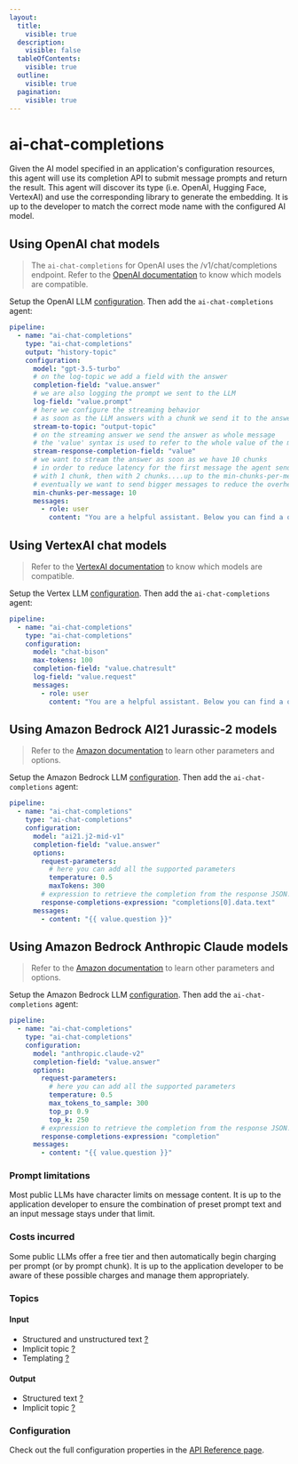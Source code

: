 ```yaml
---
layout:
  title:
    visible: true
  description:
    visible: false
  tableOfContents:
    visible: true
  outline:
    visible: true
  pagination:
    visible: true
---
```


# ai-chat-completions

Given the AI model specified in an application's configuration resources, this agent will use its completion API to submit message prompts and return the result. This agent will discover its type (i.e. OpenAI, Hugging Face, VertexAI) and use the corresponding library to generate the embedding. It is up to the developer to match the correct mode name with the configured AI model.


## Using OpenAI chat models

> The `ai-chat-completions` for OpenAI uses the /v1/chat/completions endpoint. Refer to the [OpenAI documentation](https://platform.openai.com/docs/models/model-endpoint-compatibility) to know which models are compatible.

Setup the OpenAI LLM [configuration](../../configuration-resources/large-language-models-llms/open-ai-configuration.md).
Then add the `ai-chat-completions` agent:

```yaml
pipeline:
  - name: "ai-chat-completions"
    type: "ai-chat-completions"
    output: "history-topic"
    configuration:
      model: "gpt-3.5-turbo"
      # on the log-topic we add a field with the answer
      completion-field: "value.answer"
      # we are also logging the prompt we sent to the LLM
      log-field: "value.prompt"
      # here we configure the streaming behavior
      # as soon as the LLM answers with a chunk we send it to the answers-topic
      stream-to-topic: "output-topic"
      # on the streaming answer we send the answer as whole message
      # the 'value' syntax is used to refer to the whole value of the message
      stream-response-completion-field: "value"
      # we want to stream the answer as soon as we have 10 chunks
      # in order to reduce latency for the first message the agent sends the first message
      # with 1 chunk, then with 2 chunks....up to the min-chunks-per-message value
      # eventually we want to send bigger messages to reduce the overhead of each message on the topic
      min-chunks-per-message: 10
      messages:
        - role: user
          content: "You are a helpful assistant. Below you can find a question from the user. Please try to help them the best way you can.\n\n{{ value.question }}"
```

## Using VertexAI chat models

> Refer to the [VertexAI documentation](https://cloud.google.com/vertex-ai/docs/generative-ai/model-reference/text-chat) to know which models are compatible.

Setup the Vertex LLM [configuration](../../configuration-resources/large-language-models-llms/vertex-configuration.md).
Then add the `ai-chat-completions` agent:

```yaml
pipeline:
  - name: "ai-chat-completions"
    type: "ai-chat-completions"
    configuration:
      model: "chat-bison"
      max-tokens: 100
      completion-field: "value.chatresult"
      log-field: "value.request"
      messages:
        - role: user
          content: "You are a helpful assistant. Below you can find a question from the user. Please try to help them the best way you can.\n\n{{ value.question }}"
```


## Using Amazon Bedrock AI21 Jurassic-2 models

> Refer to the [Amazon documentation](https://docs.aws.amazon.com/bedrock/latest/userguide/model-parameters.html#model-parameters-jurassic2) to learn other parameters and options.

Setup the Amazon Bedrock LLM [configuration](../../configuration-resources/large-language-models-llms/bedrock-configuration.md).
Then add the `ai-chat-completions` agent:

```yaml
pipeline:
  - name: "ai-chat-completions"
    type: "ai-chat-completions"
    configuration:
      model: "ai21.j2-mid-v1"
      completion-field: "value.answer"
      options:
        request-parameters:
          # here you can add all the supported parameters
          temperature: 0.5
          maxTokens: 300
        # expression to retrieve the completion from the response JSON. It varies depending on the model 
        response-completions-expression: "completions[0].data.text"
      messages:
        - content: "{{ value.question }}"
```



## Using Amazon Bedrock Anthropic Claude models

> Refer to the [Amazon documentation](https://docs.aws.amazon.com/bedrock/latest/userguide/model-parameters.html#model-parameters-claude) to learn other parameters and options.

Setup the Amazon Bedrock LLM [configuration](../../configuration-resources/large-language-models-llms/bedrock-configuration.md).
Then add the `ai-chat-completions` agent:

```yaml
pipeline:
  - name: "ai-chat-completions"
    type: "ai-chat-completions"
    configuration:
      model: "anthropic.claude-v2"
      completion-field: "value.answer"
      options:
        request-parameters:
          # here you can add all the supported parameters
          temperature: 0.5
          max_tokens_to_sample: 300
          top_p: 0.9
          top_k: 250
        # expression to retrieve the completion from the response JSON. It varies depending on the model 
        response-completions-expression: "completion"
      messages:
        - content: "{{ value.question }}"
```


### Prompt limitations

Most public LLMs have character limits on message content. It is up to the application developer to ensure the combination of preset prompt text and an input message stays under that limit.

### Costs incurred

Some public LLMs offer a free tier and then automatically begin charging per prompt (or by prompt chunk). It is up to the application developer to be aware of these possible charges and manage them appropriately.

### Topics

#### Input

* Structured and unstructured text [?](../agent-messaging.md)
* Implicit topic [?](../agent-messaging.md#implicit-input-and-output-topics)
* Templating [?](../agent-messaging.md#json-text-input)

#### Output

* Structured text [?](../agent-messaging.md)
* Implicit topic [?](../agent-messaging.md#implicit-input-and-output-topics)

### Configuration

Check out the full configuration properties in the [API Reference page](../../building-applications/api-reference/agents.md#ai-chat-completions).

